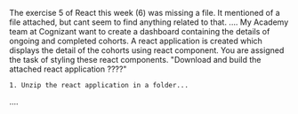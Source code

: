 The exercise 5 of React this week (6) was missing a file. It mentioned of a file attached, but cant seem to find anything related to that.
....
My Academy team at Cognizant want to create a dashboard containing the details of ongoing and completed cohorts. A react application is created which displays the detail of the cohorts using react component. You are assigned the task of styling these react components.
"Download and build the attached react application ????"

    1. Unzip the react application in a folder...
....
